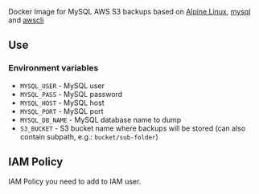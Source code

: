 Docker Image for MySQL AWS S3 backups based on [Alpine Linux](http://www.alpinelinux.org), [mysql](https://dev.mysql.com/doc/refman/8.0/en/mysqldump.html) and [awscli](https://github.com/aws/aws-cli)

## Use

### Environment variables

- `MYSQL_USER` - MySQL user
- `MYSQL_PASS` - MySQL password
- `MYSQL_HOST` - MySQL host
- `MYSQL_PORT` - MySQL port
- `MYSQL_DB_NAME` - MySQL database name to dump
- `S3_BUCKET` - S3 bucket name where backups will be stored (can also contain subpath, e.g.: `bucket/sub-folder`)

## IAM Policy

IAM Policy you need to add to IAM user.
